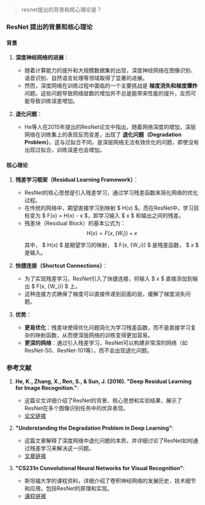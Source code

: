 > resnet提出的背景和核心理论是？


### ResNet 提出的背景和核心理论

#### 背景

1. **深度神经网络的进展**：
   - 随着计算能力的提升和大规模数据集的出现，深度神经网络在图像识别、语音识别、自然语言处理等领域取得了显著的进展。
   - 然而，深度网络在训练过程中面临的一个主要挑战是 **梯度消失和梯度爆炸** 问题。这些问题导致网络层数的增加并不总是能带来性能的提升，反而可能导致训练误差增加。

2. **退化问题**：
   - He等人在2015年提出的ResNet论文中指出，随着网络深度的增加，深层网络在训练集上的表现反而变差，出现了 **退化问题（Degradation Problem）**。这与过拟合不同，是深层网络无法有效优化的问题，即使没有出现过拟合，训练误差也会增加。

#### 核心理论

1. **残差学习框架（Residual Learning Framework）**：
   - ResNet的核心思想是引入残差学习，通过学习残差函数来简化网络的优化过程。
   - 在传统的网络中，期望直接学习到映射 $ H(x) $。而在ResNet中，学习目标变为 $ F(x) = H(x) - x $，即学习输入 $ x $ 和输出之间的残差。
   - 残差块（Residual Block）的基本公式为：
     $$
     H(x) = F(x, \{W_i\}) + x
     $$
     其中， $ H(x) $ 是期望学习的映射， $ F(x, \{W_i\}) $ 是残差函数， $ x $ 是输入。

2. **快捷连接（Shortcut Connections）**：
   - 为了实现残差学习，ResNet引入了快捷连接，将输入 $ x $ 直接添加到输出 $ F(x, \{W_i\}) $ 上。
   - 这种连接方式确保了梯度可以直接传递到前面的层，缓解了梯度消失问题。

3. **优势**：
   - **更易优化**：残差块使得优化问题简化为学习残差函数，而不是直接学习复杂的映射函数，从而使深层网络的训练变得更加容易。
   - **更深的网络**：通过引入残差学习，ResNet可以构建非常深的网络（如ResNet-50、ResNet-101等），而不会出现退化问题。

### 参考文献

1. **He, K., Zhang, X., Ren, S., & Sun, J. (2016). "Deep Residual Learning for Image Recognition."**:
   - 这篇论文详细介绍了ResNet的背景、核心思想和实验结果，展示了ResNet在多个图像识别任务中的优异表现。
   - [论文链接](https://arxiv.org/abs/1512.03385)

2. **"Understanding the Degradation Problem in Deep Learning"**:
   - 这篇文章解释了深度网络中退化问题的本质，并详细讨论了ResNet如何通过残差学习来解决这一问题。
   - [文章链接](https://towardsdatascience.com/understanding-and-overcoming-the-degradation-problem-in-deep-learning-567ee0a3d2a0)

3. **"CS231n Convolutional Neural Networks for Visual Recognition"**:
   - 斯坦福大学的课程资料，详细介绍了卷积神经网络的发展历史、技术细节和应用，包括ResNet的原理和实现。
   - [课程链接](http://cs231n.github.io/)


